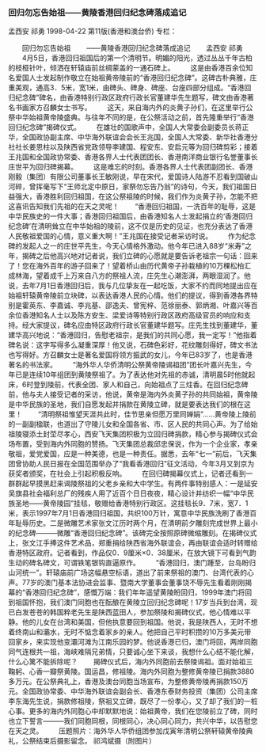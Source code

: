 ### 回归勿忘告始祖——黄陵香港回归纪念碑落成追记
孟西安 祁勇
1998-04-22
第11版(香港和澳台侨)
专栏：

　　回归勿忘告始祖
　　——黄陵香港回归纪念碑落成追记
　　孟西安 祁勇
　　4月5日，香港回归祖国后的第一个清明节。明媚的阳光，透过丛丛千年古柏的枝桠针叶，倾洒在轩辕庙前丝绸蒙盖的一通石碑上。
　　这是由香港百余位知名爱国人士发起制作敬立在始祖黄帝陵前的“香港回归纪念碑”。这碑古朴典雅，庄重美观，通高3．5米，宽1米，由碑头、碑身、碑座、台座四部分组成。“香港回归纪念碑”碑名，由香港特别行政区政府行政长官董建华先生题写，碑文由香港著名书画家方召麟女士书写。
　　这天，来自海内外的炎黄子孙们，在这里举行公祭中华始祖黄帝陵盛典。与往年不同的是，在公祭活动之前，首先隆重举行“香港回归纪念碑”揭碑仪式。
　　在雄壮的国歌声中，全国人大常委会副委员长蒋正华，全国政协副主席、中华海外联谊会会长王兆国，全国人大常委、新华社香港分社社长姜恩柱以及陕西省党政领导李建国、程安东、安启元等为回归碑剪彩；接着王兆国和全国政协常委、香港各界人士代表团团长、香港南洋商业银行名誉董事长庄世平为回归碑揭幕。
　　这是难忘的时刻。香港各界人士代表团副团长、香港刚毅（集团）有限公司董事长王敏刚说，早在宋代，爱国诗人陆游不忍看到国破山河碎，曾挥毫写下“王师北定中原日，家祭勿忘告乃翁”的诗句，今天，我们祖国日益强大，香港胜利回归祖国，在这公祭祖陵的时候，我们作为炎黄子孙，怎能不把这喜讯告知我们先祖的在天之灵呢！
　　“香港回归祖国，一洗百年的耻辱，这是中华民族史的一件大事；香港回归祖国后，由香港知名人士发起捐立的‘香港回归纪念碑’在清明耸立在中华始祖的陵前，这不仅是历史的见证，也充分表达了香港人民敬祖爱国的心情，意义重大啊！”王兆国在接受记者采访时说。
　　作为纪念碑的发起人之一的庄世平先生，今天心情格外激动。他今年已进入88岁“米寿”之年，揭碑之后他高兴地对记者说，我们立碑的心愿就是要告诉老祖宗一句话：回来了！您在海外百年的游子回来了！望着桥山由历代黄帝子孙栽植的10万棵松柏汇成林海，望着成千上万来自八方的祭祖人流，庄先生心潮澎湃，两眼湿润了。他说，去年7月1日香港回归后，我与几位挚友在一起吃饭，大家不约而同地提出应在始祖轩辕黄帝陵前立块碑，以表达香港人民的心情。他们的提议，得到香港各界特别是霍英东、李嘉诚、李兆基、邵逸夫、曾宪梓、范徐丽泰、郭炳湘、叶嘉兴等百余位香港知名人士以及陈方安生、梁爱诗等特别行政区政府高级官员的响应和支持。经大家提议，碑名应由特区政府行政长官董建华题写。庄先生找到董建华，董建华高兴地说：“香港回归，告慰老祖宗，是我们的共同心愿，我一定写！”他指着碑名说：这字写得多么凝重深厚！他又说，石碑色彩好，花纹雕刻得好，碑文书法也写得好。方召麟女士是著名爱国将领方振武的女儿，今年已83岁了，也是香港著名的书法家。
　　“海外华人华侨清明公祭黄帝陵谒祖团”团长叶嘉兴先生，今年已是连续10年组团到黄陵祭祖了。为了表达他对先祖的赤诚，清明晨5时他就起床，6时登到陵前，代表全团、家人和自己，向始祖点了三炷香。在回归纪念碑前，他与夫人接受记者的采访，他说，黄帝是海内外炎黄子孙的共同始祖，黄帝陵是中华民族的圣地，我们自愿发起并捐款在黄陵立碑，就是要表达我们的根在这里！
　　“清明祭祖惟望天涯共此时，佳节思亲但愿万里同婵娟”……黄帝陵上陵前的一副副楹联，也道出了守陵儿女和全国各省、市、区人民的共同心声。为了给始祖陵寝添土封茔尽孝心，西安飞天集团积极为立回归碑捐款，精心参与揭碑仪式会场布置，受到海内外同胞的赞扬。飞天集团总裁邱忠保说，作为一个企业家，孝亲敬祖，爱党爱国，应是一种美德，也是一种责任。据悉，去年“七一”前后，飞天集团曾协助人民日报在全国范围举办了“我看香港回归”征文活动，今年3月又到京为获奖者颁奖，在社会上引起积极反响。
　　在回归碑揭幕仪式上，记者还看到一群群起早摸黑赶来谒陵祭祖的父老乡亲和大中学生。有两件事特别感人：一是延安吴旗县社会福利总厂的残疾人用了近百个日日夜夜，精心设计并纺织一幅“中华民族圣地——黄帝陵园”挂毯，敬赠给香港特别行政区。这挂毯长9．7米，宽7．1米，表示1997年7月1日香港回归祖国，共织100万针，寓意中华民族洗刷了香港百年耻辱历史。二是微雕艺术家张文江历时两个月，在清明前夕雕刻完成世界上最小的纪念碑———微雕“香港回归纪念碑”。该碑完全按照原碑微缩雕刻。在揭碑仪式上，张文江手捧这件艺术品，郑重捐给陕西省海外联谊会，再由联谊会适时转赠给香港特区政府。记者看到，作品仅0．9厘米×0．38厘米，在放大镜下可看到气韵生动的碑名碑文，可谓铁笔银钩直逼原作。
　　“香港回归，澳门踵至，台岛盼归山河统一”。轩辕庙前广场这幅悬空标语，道出了前来祭祖的澳门、台湾代表的心声。77岁的澳门基本法协进会监事、暨南大学董事会董事饶不辱先生看着刚刚揭幕的“香港回归纪念碑”，感慨万端：我们年年遥望黄陵盼回归，1999年澳门将回到祖国怀抱，我们澳门同胞也在酝酿在黄陵立回归纪念碑呢！17岁当兵到台湾，现已白发苍苍的韩国粹老先生是陕西蓝田人，参加祭陵和揭碑仪式，他心情难以平静。他的儿女在台湾和美国，但他执意要回到祖国。他说，我是陕西人，无时不想着终南山和灞水，无时不惦念着家乡的亲人。他把自己平时积攒的10万多美元带回家乡，来实现他变灞河滩为江南乐园的梦。他说香港已归，澳门将回，两岸同胞同气连根共一祖，海峡难隔兄弟情，只要诚心坐下来谈，我想什么心结不能化解，什么心篱不能拆除呢？
　　揭碑仪式后，海内外同胞前去祭陵谒祖。面对始祖三鞠躬、心香一瓣祭黄陵。国运昌，修祖陵。海内外同胞为整修黄帝陵已捐款3880多万元。在公祭典礼上，香港及澳台同胞当场宣布，为整修黄帝陵再捐款150万元。全国政协常委、中华海外联谊会副会长、香港东泰财务投资（集团）公司主席李东海先生说，捐款修祖陵，祭祖又立碑，既尽了一份孝心，又了却了我们的一桩心事。更多的海内外同胞心中却默默地说：始祖黄帝，我们在您陵前立了碑，同时也立下誓言———我们同胞同根，同根同心，决心同心同力，共兴中华，以告慰您在天之灵。
　　压题照片：海外华人华侨组团参加戊寅年清明公祭轩辕黄帝陵典礼，公祭结束后摄影留念。 祁鸿斌摄（附图片）
